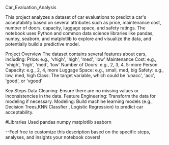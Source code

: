 Car_Evaluation_Analysis

This project analyzes a dataset of car evaluations to predict a car's acceptability based on several attributes such as price, maintenance cost, number of doors, capacity, luggage space, and safety ratings. The notebook uses Python and common data science libraries like pandas, numpy, seaborn, and matplotlib to explore and visualize the data, and potentially build a predictive model.

Project Overview
The dataset contains several features about cars, including:
Price: e.g., 'vhigh', 'high', 'med', 'low'
Maintenance Cost: e.g., 'vhigh', 'high', 'med', 'low'
Number of Doors: e.g., 2, 3, 4, 5-more
Person Capacity: e.g., 2, 4, more
Luggage Space: e.g., small, med, big
Safety: e.g., low, med, high
Class: The target variable, which could be 'unacc', 'acc', 'good', or 'vgood'

Key Steps
Data Cleaning: Ensure there are no missing values or inconsistencies in the data.
Feature Engineering: Transform the data for modeling if necessary.
Modeling: Build machine learning models (e.g., Decision Trees,KNN Classfier , Logistic Regression) to predict car acceptability.

#Libraries Used
pandas
numpy
matplotlib
seaborn

--Feel free to customize this description based on the specific steps, analyses, and insights your notebook covers!



